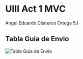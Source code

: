 # UIII Act 1 MVC 
Angel Eduardo Cisneros Ortega 5J

## Tabla Guia de Envio
![Tabla Guia de Envio]()
